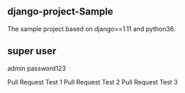 django-project-Sample
---------------------
The sample project based on django==1.11 and python36.


super user
----------
admin
password123

Pull Request Test 1
Pull Request Test 2
Pull Request Test 3
